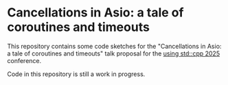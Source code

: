 # Cancellations in Asio: a tale of coroutines and timeouts

This repository contains some code sketches for
the "Cancellations in Asio: a tale of coroutines and timeouts" talk
proposal for the [using std::cpp 2025](https://usingstdcpp.org/) conference.

Code in this repository is still a work in progress.
